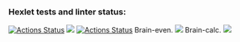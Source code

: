 ### Hexlet tests and linter status:
[![Actions Status](https://github.com/ArtemStruts/frontend-project-lvl1/workflows/hexlet-check/badge.svg)](https://github.com/ArtemStruts/frontend-project-lvl1/actions)
<a href="https://codeclimate.com/github/codeclimate/codeclimate/maintainability"><img src="https://api.codeclimate.com/v1/badges/a99a88d28ad37a79dbf6/maintainability" /></a>
[![Actions Status](https://github.com/ArtemStruts/frontend-project-lvl1/actions/workflows/github-actions-demo.yml/badge.svg)](https://github.com/ArtemStruts/frontend-project-lvl1/actions)
Brain-even.
<a href="https://asciinema.org/a/eIuIfm3SSBY1xwaij7RH2Fr7V" target="_blank"><img src="https://asciinema.org/a/eIuIfm3SSBY1xwaij7RH2Fr7V.svg" /></a>
Brain-calc.
<a href="https://asciinema.org/a/PdLU3POSc4iryJpwAJFOvPQAv" target="_blank"><img src="https://asciinema.org/a/PdLU3POSc4iryJpwAJFOvPQAv.svg" /></a>
